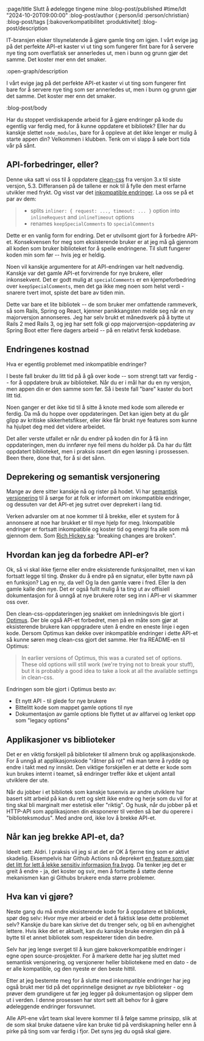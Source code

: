 :page/title Slutt å ødelegge tingene mine
:blog-post/published #time/ldt "2024-10-20T09:00:00"
:blog-post/author {:person/id :person/christian}
:blog-post/tags [:bakoverkompatibilitet :produktivitet]
:blog-post/description

IT-bransjen elsker tilsynelatende å gjøre gamle ting om igjen. I vårt evige jag
på det perfekte API-et kaster vi ut ting som fungerer fint bare for å servere
nye ting som overflatisk ser annerledes ut, men i bunn og grunn gjør det samme.
Det koster mer enn det smaker.

:open-graph/description

I vårt evige jag på det perfekte API-et kaster vi ut ting som fungerer fint bare
for å servere nye ting som ser annerledes ut, men i bunn og grunn gjør det
samme. Det koster mer enn det smaker.

:blog-post/body

Har du stoppet verdiskapende arbeid for å gjøre endringer på kode du egentlig
var ferdig med, for å kunne oppdatere et bibliotek? Eller har du kanskje slettet
`node_modules`, bare for å oppleve at det ikke lenger er mulig å starte appen
din? Velkommen i klubben. Tenk om vi slapp å søle bort tida vår på sånt.

## API-forbedringer, eller?

Denne uka satt vi oss til å oppdatere
[clean-css](https://github.com/clean-css/clean-css) fra versjon 3.x til siste
versjon, 5.3. Differansen på de tallene er nok til å fylle den mest erfarne
utvikler med frykt. Og visst var det [inkompatible
endringer](https://github.com/clean-css/clean-css#important-40-breaking-changes).
La oss se på et par av dem:

>- splits `inliner: { request: ..., timeout: ... }` option into `inlineRequest`
>  and `inlineTimeout` options
>- renames `keepSpecialComments` to `specialComments`

Dette er en vanlig form for endring. Det er utvilsomt gjort for å forbedre
API-et. Konsekvensen for meg som eksisterende bruker er at jeg må gå gjennom all
koden som bruker biblioteket for å speile endringene. Til slutt fungerer koden
min som før -- hvis jeg er heldig.

Noen vil kanskje argumentere for at API-endringen var helt nødvendig. Kanskje
var det gamle API-et forvirrende for nye brukere, eller inkonsekvent. Det er
godt mulig at `specialComments` er en kjempeforbedring over
`keepSpecialComments`, men det ga ikke meg noen som helst verdi - snarere tvert
imot, spiste det bare av tiden min.

Dette var bare et lite bibliotek -- de som bruker mer omfattende rammeverk, så
som Rails, Spring og React, kjenner panikkangsten melde seg når en ny
majorversjon annonseres. Jeg har selv brukt et månedsverk på å bytte ut Rails 2
med Rails 3, og jeg har sett folk gi opp majorversjon-oppdatering av Spring Boot
etter flere dagers arbeid -- på en relativt fersk kodebase.

## Endringenes kostnad

Hva er egentlig problemet med inkompatible endringer?

I beste fall bruker du litt tid på å gå over kode -- som strengt tatt var ferdig
-- for å oppdatere bruk av biblioteket. Når du er i mål har du en ny versjon,
men appen din er den samme som før. Så i beste fall "bare" kaster du bort litt
tid.

Noen ganger er det ikke tid til å sitte å knote med kode som allerede er ferdig.
Da må du hoppe over oppdateringen. Det kan igjen bety at du går glipp av
kritiske sikkerhetsfikser, eller ikke får brukt nye features som kunne ha
hjulpet deg med det videre arbeidet.

Det aller verste utfallet er når du endrer på koden din for å få inn
oppdateringen, men du innfører nye feil mens du holder på. Da har du fått
oppdatert biblioteket, men i praksis rasert din egen løsning i prossessen. Been
there, done that, for å si det sånn.

## Deprekering og semantisk versjonering

Mange av dere sitter kanskje nå og rister på hodet. Vi har [semantisk
versjonering](https://semver.org/) til å sørge for at folk er informert om
inkompatible endringer, og dessuten var det API-et jeg sutret over deprekert i
lang tid.

Verken advarsler om at noe kommer til å brekke, eller et system for å annonsere
at noe har brukket er til mye hjelp for meg. Inkompatible endringer er fortsatt
inkompatible og koster tid og energi fra alle som må gjennom dem. Som [Rich
Hickey sa](https://www.youtube.com/watch?v=oyLBGkS5ICk): "breaking changes are
broken".

## Hvordan kan jeg da forbedre API-er?

Ok, så vi skal ikke fjerne eller endre eksisterende funksjonalitet, men vi kan
fortsatt legge til ting. Ønsker du å endre på en signatur, eller bytte navn på
en funksjon? Lag en ny, da vel! Og la den gamle være i fred. Eller la den gamle
kalle den nye. Det er også fullt mulig å ta ting ut av offisiell dokumentasjon
for å unngå at nye brukere roter seg inn i API-er vi skammer oss over.

Den clean-css-oppdateringen jeg snakket om innledningsvis ble gjort i
[Optimus](https://github.com/magnars/optimus). Der ble også API-et forbedret,
men på en måte som gjør at eksisterende brukere kan oppgradere uten å endre en
eneste linje i egen kode. Dersom Optimus kan dekke over inkompatible endringer i
dette API-et så kunne søren meg clean-css gjort det samme. Her fra README-en til
Optimus:

> In earlier versions of Optimus, this was a curated set of options. These old
> options will still work (we're trying not to break your stuff), but it is
> probably a good idea to take a look at all the available settings in
> clean-css.

Endringen som ble gjort i Optimus besto av:

- Et nytt API - til glede for nye brukere
- Bittelitt kode som mappet gamle options til nye
- Dokumentasjon av gamle options ble flyttet ut av allfarvei og lenket opp som
  "legacy options"

## Applikasjoner vs biblioteker

Det er en viktig forskjell på biblioteker til allmenn bruk og applikasjonskode.
For å unngå at applikasjonskode "råtner på rot" må man tørre å rydde og endre i
takt med ny innsikt. Den viktige forskjellen er at dette er kode som kun brukes
internt i teamet, så endringer treffer ikke et ukjent antall utviklere der ute.

Når du jobber i et bibliotek som kanskje tusenvis av andre utviklere har basert
sitt arbeid på kan du rett og slett ikke endre og herje som du vil for at ting
skal bli marginalt mer estetisk eller "riktig". Og husk, når du jobber på et
HTTP-API som applikasjonen din eksponerer til verden så bør du operere i
"biblioteksmodus". Med andre ord, ikke lov å brekke API-et.

## Når kan jeg brekke API-et, da?

Ideelt sett: Aldri. I praksis vil jeg si at det er OK å fjerne ting som er
aktivt skadelig. Eksempelvis har Github Actions nå deprekert [en feature som
gjør det litt for lett å lekke sensitiv
informasjon fra bygg](https://github.blog/changelog/2022-10-11-github-actions-deprecating-save-state-and-set-output-commands/).
Da tenker jeg det er greit å endre - ja, det koster og svir, men å fortsette å
støtte denne mekanismen kan gi Githubs brukere enda større problemer.

## Hva kan vi gjøre?

Neste gang du må endre eksisterende kode for å oppdatere et bibliotek, spør deg
selv: Hvor mye mer arbeid er det å faktisk løse dette problemet selv? Kanskje du
bare kan skrive det du trenger selv, og bli en avhengighet lettere. Hvis ikke
det er aktuelt, kan du kanskje bruke energien din på å bytte til et annet
bibliotek som respekterer tiden din bedre.

Selv har jeg lenge sverget til å kun gjøre bakoverkompatible endringer i egne
open source-prosjekter. For å markere dette har jeg sluttet med semantisk
versjonering, og versjonerer heller bibliotekene med en dato - de er alle
kompatible, og den nyeste er den beste hittil.

Etter at jeg bestemte meg for å slutte med inkompatible endringer har jeg også
brukt mer tid på det opprinnelige designet av nye biblioteker - og prøver dem
grundigere ut før jeg legger på dokumentasjon og slipper dem ut i verden. I
denne prosessen har stort sett alt behov for å gjøre ødeleggende endringer
forsvunnet.

Alle API-ene vårt team skal levere kommer til å følge samme prinsipp, slik at de
som skal bruke dataene våre kan bruke tid på verdiskapning heller enn å pirke på
ting som var ferdig i fjor. Det syns jeg du også skal gjøre.
